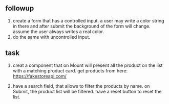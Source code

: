 ## followup

1. create a form that has a controlled input. a user may write a color string in there and after submit the background of the form will change. assume the user always writes a real color.
2. do the same with uncontrolled input.

## task


1. creat a component that on Mount will present all the product on the list with a matching product card. get products from here: https://fakestoreapi.com/

2. have a search field, that allows to filter the products by name. on Submit, the product list will be filtered. have a reset button to reset the list.
